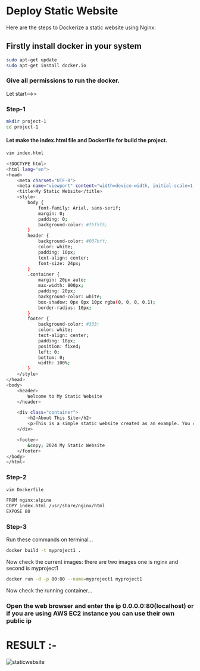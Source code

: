 
# Deploy Static Website 
Here are the steps to Dockerize a static website using Nginx:


## Firstly install docker in your system

```bash
sudo apt-get update
sudo apt-get install docker.io
```

### Give all permissions to run the docker.

Let start-->>

### Step-1

```bash
mkdir project-1
cd project-1
```

#### Let make the index.html file and  Dockerfile for build the project.

```bash
vim index.html
```
```bash
<!DOCTYPE html>
<html lang="en">
<head>
    <meta charset="UTF-8">
    <meta name="viewport" content="width=device-width, initial-scale=1.0">
    <title>My Static Website</title>
    <style>
        body {
            font-family: Arial, sans-serif;
            margin: 0;
            padding: 0;
            background-color: #f5f5f5;
        }
        header {
            background-color: #007bff;
            color: white;
            padding: 10px;
            text-align: center;
            font-size: 24px;
        }
        .container {
            margin: 20px auto;
            max-width: 800px;
            padding: 20px;
            background-color: white;
            box-shadow: 0px 0px 10px rgba(0, 0, 0, 0.1);
            border-radius: 10px;
        }
        footer {
            background-color: #333;
            color: white;
            text-align: center;
            padding: 10px;
            position: fixed;
            left: 0;
            bottom: 0;
            width: 100%;
        }
    </style>
</head>
<body>
    <header>
        Welcome to My Static Website
    </header>

    <div class="container">
        <h2>About This Site</h2>
        <p>This is a simple static website created as an example. You can use it as a starting point for your own projects!</p>
    </div>

    <footer>
        &copy; 2024 My Static Website
    </footer>
</body>
</html>

```
### Step-2
```bash
vim Dockerfile
```

```bash
FROM nginx:alpine
COPY index.html /usr/share/nginx/html
EXPOSE 80
```
### Step-3

Run these commands on terminal...

```bash
docker build -t myproject1 .
```

Now check the current images: there are two images one is nginx and second is myproject1

```bash
docker run -d -p 80:80 --name=myproject1 myproject1
```

Now check the running container...

### Open the web browser and enter the ip 0.0.0.0:80(localhost) or if you are using AWS EC2 instance you can use their own public ip

# RESULT :-
![staticwebsite](GamePage.jpg)

